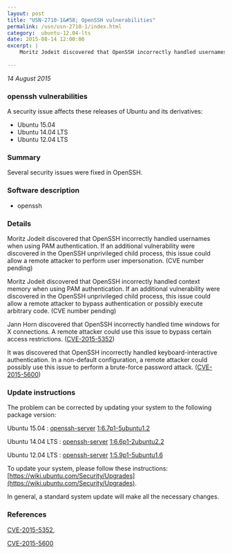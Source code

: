 ```yaml
---
layout: post
title: "USN-2710-1&#58; OpenSSH vulnerabilities"
permalink: /usn/usn-2710-1/index.html
category:  ubuntu-12.04-lts
date: 2015-08-14 12:00:00
excerpt: |
    Moritz Jodeit discovered that OpenSSH incorrectly handled usernames when using PAM authentication. If an additional vulnerability were discovered in the OpenSSH unprivileged child process, this issue could allow a remote attacker to perform user impersonation. (CVE number pending)
    
--- 
```

 
 

*14 August 2015*

### openssh vulnerabilities

A security issue affects these releases of Ubuntu and its derivatives:

* Ubuntu 15.04
* Ubuntu 14.04 LTS
* Ubuntu 12.04 LTS

### Summary

Several security issues were fixed in OpenSSH. 

### Software description

* openssh 

### Details

Moritz Jodeit discovered that OpenSSH incorrectly handled usernames when using PAM authentication. If an additional vulnerability were discovered in the OpenSSH unprivileged child process, this issue could allow a remote attacker to perform user impersonation. (CVE number pending)

Moritz Jodeit discovered that OpenSSH incorrectly handled context memory when using PAM authentication. If an additional vulnerability were discovered in the OpenSSH unprivileged child process, this issue could allow a remote attacker to bypass authentication or possibly execute arbitrary code. (CVE number pending)

Jann Horn discovered that OpenSSH incorrectly handled time windows for X connections. A remote attacker could use this issue to bypass certain access restrictions. ([CVE-2015-5352](http://people.ubuntu.com/~ubuntu-security/cve/CVE-2015-5352))

It was discovered that OpenSSH incorrectly handled keyboard-interactive authentication. In a non-default configuration, a remote attacker could possibly use this issue to perform a brute-force password attack. ([CVE-2015-5600](http://people.ubuntu.com/~ubuntu-security/cve/CVE-2015-5600)) 

### Update instructions

The problem can be corrected by updating your system to the following package version:

Ubuntu 15.04
 : [openssh-server](https://launchpad.net/ubuntu/+source/openssh) <span> [1:6.7p1-5ubuntu1.2](https://launchpad.net/ubuntu/+source/openssh/1:6.7p1-5ubuntu1.2) </span> 

Ubuntu 14.04 LTS
 : [openssh-server](https://launchpad.net/ubuntu/+source/openssh) <span> [1:6.6p1-2ubuntu2.2](https://launchpad.net/ubuntu/+source/openssh/1:6.6p1-2ubuntu2.2) </span> 

Ubuntu 12.04 LTS
 : [openssh-server](https://launchpad.net/ubuntu/+source/openssh) <span> [1:5.9p1-5ubuntu1.6](https://launchpad.net/ubuntu/+source/openssh/1:5.9p1-5ubuntu1.6) </span> 

To update your system, please follow these instructions: [https://wiki.ubuntu.com/Security/Upgrades](https://wiki.ubuntu.com/Security/Upgrades).

In general, a standard system update will make all the necessary changes. 

### References

 
 [CVE-2015-5352](http://people.ubuntu.com/~ubuntu-security/cve/CVE-2015-5352), 

 [CVE-2015-5600](http://people.ubuntu.com/~ubuntu-security/cve/CVE-2015-5600)
 

